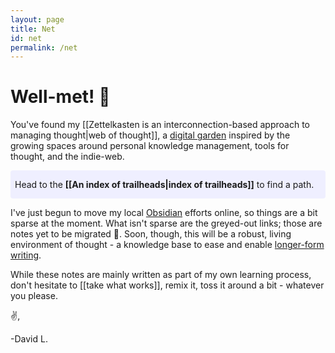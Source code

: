 ```yaml
---
layout: page
title: Net
id: net
permalink: /net
---
```


# Well-met! 🍄

You've found my [[Zettelkasten is an interconnection-based approach to managing thought|web of thought]], a [digital garden](https://maggieappleton.com/garden-history) inspired by the growing spaces around personal knowledge management, tools for thought, and the indie-web. 

<p style="padding: 1em .5em; background: #efefff; border-radius: 4px;">
  Head to the <span style="font-weight: bold">[[An index of trailheads|index of trailheads]]</span> to find a path.
</p> 

I've just begun to move my local [Obsidian](https://www.obsidian.md/) efforts online, so things are a bit sparse at the moment. What isn't sparse are the greyed-out links; those are notes yet to be migrated 🐢. Soon, though, this will be a robust, living environment of thought - a knowledge base to ease and enable [longer-form writing](/writing/).

While these notes are mainly written as part of my own learning process, don't hesitate to [[take what works]], remix it, toss it around a bit - whatever you please.

✌️,  

-David L.

<style>
  .wrapper {
    max-width: 46em;
  }
</style>

